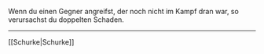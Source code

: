 Wenn du einen Gegner angreifst, der noch nicht im Kampf dran war, so verursachst du doppelten Schaden.

---
[[Schurke|Schurke]]
